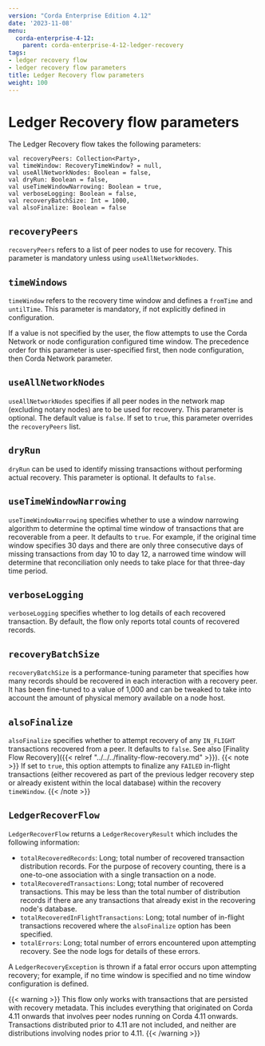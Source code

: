 ```yaml
---
version: "Corda Enterprise Edition 4.12"
date: '2023-11-08'
menu:
  corda-enterprise-4-12:
    parent: corda-enterprise-4-12-ledger-recovery
tags:
- ledger recovery flow
- ledger recovery flow parameters
title: Ledger Recovery flow parameters
weight: 100
---
```


# Ledger Recovery flow parameters

The Ledger Recovery flow takes the following parameters:

```
val recoveryPeers: Collection<Party>,
val timeWindow: RecoveryTimeWindow? = null,
val useAllNetworkNodes: Boolean = false,
val dryRun: Boolean = false,
val useTimeWindowNarrowing: Boolean = true,
val verboseLogging: Boolean = false,
val recoveryBatchSize: Int = 1000,
val alsoFinalize: Boolean = false
```

## `recoveryPeers`

`recoveryPeers` refers to a list of peer nodes to use for recovery. This parameter is mandatory unless using `useAllNetworkNodes`.

## `timeWindows`

`timeWindow` refers to the recovery time window and defines a `fromTime` and `untilTime`. This parameter is mandatory,
if not explicitly defined in configuration.

If a value is not specified by the user, the flow attempts to use the Corda Network or node configuration configured time window.
The precedence order for this parameter is user-specified first, then node configuration, then Corda Network parameter.

## `useAllNetworkNodes`

`useAllNetworkNodes` specifies if all peer nodes in the network map (excluding notary nodes) are to be used for recovery.
This parameter is optional. The default value is `false`. If set to `true`, this parameter overrides the `recoveryPeers` list.

## `dryRun`

`dryRun` can be used to identify missing transactions without performing actual recovery. This parameter is optional. It defaults to `false`.

## `useTimeWindowNarrowing`

`useTimeWindowNarrowing` specifies whether to use a window narrowing algorithm to determine the optimal time window of transactions
that are recoverable from a peer. It defaults to `true`.
For example, if the original time window specifies 30 days and there are only three consecutive days of missing transactions
from day 10 to day 12, a narrowed time window will determine that reconciliation only needs to take place for that three-day time period.

## `verboseLogging`

`verboseLogging` specifies whether to log details of each recovered transaction. By default, the flow only reports
total counts of recovered records.

## `recoveryBatchSize`

`recoveryBatchSize` is a performance-tuning parameter that specifies how many records should be recovered in each interaction with
a recovery peer. It has been fine-tuned to a value of 1,000 and can be tweaked to take into account the amount of physical memory
available on a node host.

## `alsoFinalize`

`alsoFinalize` specifies whether to attempt recovery of any `IN_FLIGHT` transactions recovered from a peer.
It defaults to `false`. See also [Finality Flow Recovery]({{< relref "../../../finality-flow-recovery.md" >}}).
{{< note >}}
If set to `true`, this option attempts to finalize any `FAILED` in-flight transactions (either recovered as part of the previous
ledger recovery step or already existent within the local database) within the recovery `timeWindow`.
{{< /note >}}

## `LedgerRecoverFlow`

`LedgerRecoverFlow` returns a `LedgerRecoveryResult` which includes the following information:

* `totalRecoveredRecords`: Long; total number of recovered transaction distribution records. For the purpose of recovery counting,
  there is a one-to-one association with a single transaction on a node.
* `totalRecoveredTransactions`: Long; total number of recovered transactions. This may be less than the total number of distribution records
  if there are any transactions that already exist in the recovering node's database.
* `totalRecoveredInFlightTransactions`: Long; total number of in-flight transactions recovered where the `alsoFinalize` option has been specified.
* `totalErrors`: Long; total number of errors encountered upon attempting recovery. See the node logs for details of these errors.

A `LedgerRecoveryException` is thrown if a fatal error occurs upon attempting recovery; for example, if no time window is
specified and no time window configuration is defined.

{{< warning >}}
This flow only works with transactions that are persisted with recovery metadata.
This includes everything that originated on Corda 4.11 onwards that involves peer nodes running on Corda 4.11 onwards.
Transactions distributed prior to 4.11 are not included, and neither are distributions involving nodes prior to 4.11.
{{< /warning >}}

